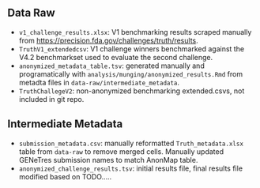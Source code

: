 ## Data Raw
<!-- File use description
- Raw input data files (read-only)
- datasets released with publication should have accompanying README files and data descriptor files as appropraite.
- Use subfolders for multifile datasets when appropriate and it facilitates documentation
-->

- `v1_challenge_results.xlsx`: V1 benchmarking results scraped manually from https://precision.fda.gov/challenges/truth/results. 
- `TruthV1_extendedcsv`: V1 challenge winners benchmarked against the V4.2 benchmarkset used to evaluate the second challenge. 
- `anonymized_metadata_table.tsv`: generated manually and programatically with `analysis/munging/anonymized_results.Rmd` from metadta files in `data-raw/intermediate_metadata`.
- `TruthChallegeV2`: non-anonymized benchmarking extended.csvs, not included in git repo.

## Intermediate Metadata
- `submission_metadata.csv`: manually reformatted `Truth_metadata.xlsx` table from `data-raw` to remove merged cells. Manually updated GENeTres submission names to match AnonMap table. 
- `anonymized_challenge_results.tsv`: initial results file, final results file modified based on TODO..... 